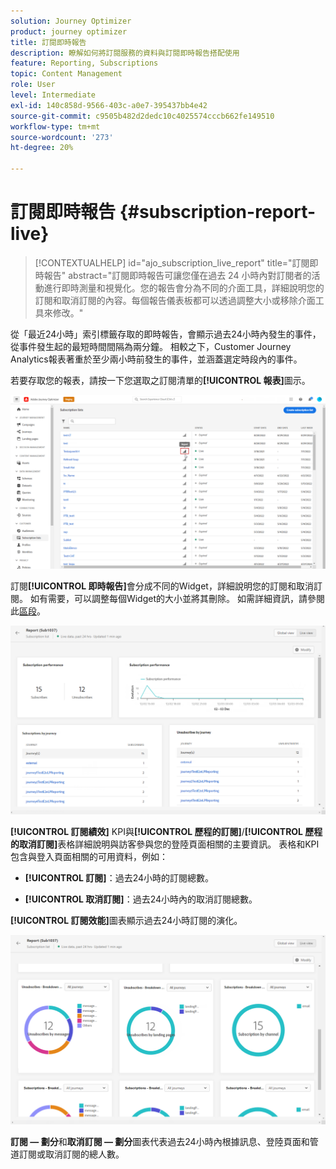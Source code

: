 ```yaml
---
solution: Journey Optimizer
product: journey optimizer
title: 訂閱即時報告
description: 瞭解如何將訂閱服務的資料與訂閱即時報告搭配使用
feature: Reporting, Subscriptions
topic: Content Management
role: User
level: Intermediate
exl-id: 140c858d-9566-403c-a0e7-395437bb4e42
source-git-commit: c9505b482d2dedc10c4025574cccb662fe149510
workflow-type: tm+mt
source-wordcount: '273'
ht-degree: 20%

---
```


# 訂閱即時報告 {#subscription-report-live}

>[!CONTEXTUALHELP]
>id="ajo_subscription_live_report"
>title="訂閱即時報告"
>abstract="訂閱即時報告可讓您僅在過去 24 小時內對訂閱者的活動進行即時測量和視覺化。您的報告會分為不同的介面工具，詳細說明您的訂閱和取消訂閱的內容。每個報告儀表板都可以透過調整大小或移除介面工具來修改。"

從「最近24小時」索引標籤存取的即時報告，會顯示過去24小時內發生的事件，從事件發生起的最短時間間隔為兩分鐘。 相較之下，Customer Journey Analytics報表著重於至少兩小時前發生的事件，並涵蓋選定時段內的事件。

若要存取您的報表，請按一下您選取之訂閱清單的&#x200B;**[!UICONTROL 報表]**&#x200B;圖示。

![](assets/subscription_report_7.png)

訂閱&#x200B;**[!UICONTROL 即時報告]**&#x200B;會分成不同的Widget，詳細說明您的訂閱和取消訂閱。 如有需要，可以調整每個Widget的大小並將其刪除。 如需詳細資訊，請參閱此[區段](live-report.md)。

![](assets/subscription_report_3.png)

**[!UICONTROL 訂閱績效]** KPI與&#x200B;**[!UICONTROL 歷程的訂閱]**/**[!UICONTROL 歷程的取消訂閱]**&#x200B;表格詳細說明與訪客參與您的登陸頁面相關的主要資訊。 表格和KPI包含與登入頁面相關的可用資料，例如：

* **[!UICONTROL 訂閱]**：過去24小時的訂閱總數。

* **[!UICONTROL 取消訂閱]**：過去24小時內的取消訂閱總數。

**[!UICONTROL 訂閱效能]**&#x200B;圖表顯示過去24小時訂閱的演化。

![](assets/subscription_report_4.png)

**訂閱 — 劃分**&#x200B;和&#x200B;**取消訂閱 — 劃分**&#x200B;圖表代表過去24小時內根據訊息、登陸頁面和管道訂閱或取消訂閱的總人數。
